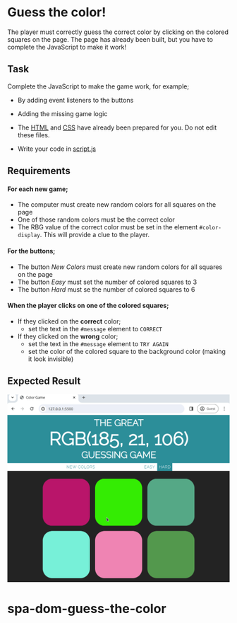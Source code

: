 # Guess the color!

The player must correctly guess the correct color by clicking on the colored squares on the page. The page has already been built, but you have to complete the JavaScript to make it work!

## Task

Complete the JavaScript to make the game work, for example;

- By adding event listeners to the buttons
- Adding the missing game logic

- The [HTML](./index.html) and [CSS](./style.css) have already been prepared for you. Do not edit these files.
- Write your code in [script.js](./script.js)

## Requirements

#### For each new game;

- The computer must create new random colors for all squares on the page
- One of those random colors must be the correct color
- The RBG value of the correct color must be set in the element `#color-display`. This will provide a clue to the player.

#### For the buttons;

- The button _New Colors_ must create new random colors for all squares on the page
- The button _Easy_ must set the number of colored squares to 3
- The button _Hard_ must se the number of colored squares to 6

#### When the player clicks on one of the colored squares;

- If they clicked on the **correct** color;
  - set the text in the `#message` element to `CORRECT`
- If they clicked on the **wrong** color;
  - set the text in the `#message` element to `TRY AGAIN`
  - set the color of the colored square to the background color (making it look invisible)

## Expected Result

![Reference Image](./reference.gif)
# spa-dom-guess-the-color
